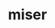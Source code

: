 ---
title: miser
meaning: unhappy
ch: [nine, mt, mt8thru9]
pos: totadjective
femend: misera
neutend: miserum
derivative: immiserate
---
